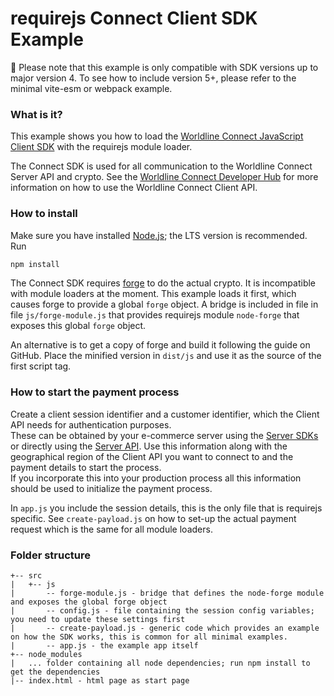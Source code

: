 # requirejs Connect Client SDK Example

🚨 Please note that this example is only compatible with SDK versions up to major version 4.
To see how to include version 5+, please refer to the minimal vite-esm or webpack example.

### What is it?

This example shows you how to load the [Worldline Connect JavaScript Client SDK](https://github.com/Worldline-Global-Collect/connect-sdk-client-js) with the requirejs module loader.

The Connect SDK is used for all communication to the Worldline Connect Server API and crypto. 
See the [Worldline Connect Developer Hub](https://docs.connect.worldline-solutions.com/documentation/sdk/mobile/javascript/) 
for more information on how to use the Worldline Connect Client API.

### How to install

Make sure you have installed [Node.js](https://nodejs.org/en/); the LTS version is recommended. Run

```bash
npm install
```

The Connect SDK requires [forge](https://github.com/digitalbazaar/forge/) to do the actual crypto. It is incompatible with module loaders at the moment. This example loads it first, which causes forge to provide a global `forge` object. A bridge is included in file in file `js/forge-module.js` that provides requirejs module `node-forge` that exposes this global `forge` object.

An alternative is to get a copy of forge and build it following the guide on GitHub. Place the minified version in `dist/js` and use it as the source of the first script tag.

### How to start the payment process

Create a client session identifier and a customer identifier, which the Client API needs for authentication purposes.  
These can be obtained by your e-commerce server using the [Server SDKs](https://docs.connect.worldline-solutions.com/documentation/sdk/server/) or directly using the [Server API](https://apireference.connect.worldline-solutions.com/s2sapi/v1/index.html). Use this information along with the geographical region of the Client API you want to connect to and the payment details to start the process.  
If you incorporate this into your production process all this information should be used to initialize the payment process.

In `app.js` you include the session details, this is the only file that is requirejs specific. See `create-payload.js` on how to set-up the actual payment request which is the same for all module loaders.

### Folder structure

```
+-- src
|   +-- js
|       -- forge-module.js - bridge that defines the node-forge module and exposes the global forge object
|       -- config.js - file containing the session config variables; you need to update these settings first
|       -- create-payload.js - generic code which provides an example on how the SDK works, this is common for all minimal examples.
|       -- app.js - the example app itself
+-- node_modules
|   ... folder containing all node dependencies; run npm install to get the dependencies
|-- index.html - html page as start page
```
